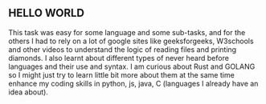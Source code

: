 ## HELLO WORLD

This task was easy for some language and some sub-tasks, and for the others I had to rely on a lot of google sites like geeksforgeeks, W3schools and other videos to understand the logic of reading files and printing diamonds. I also learnt about different types of never heard before languages and their use and syntax. I am curious about Rust and GOLANG so I might just try to learn little bit more about them at the same time enhance my coding skills in python, js, java, C (languages I already have an idea about).
